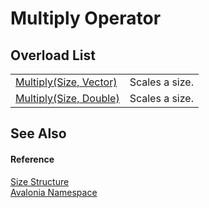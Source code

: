 # Multiply Operator


## Overload List
<table>
<tr>
<td><a href="M_Avalonia_Size_op_Multiply">Multiply(Size, Vector)</a></td>
<td>Scales a size.</td>
</tr>
<tr>
<td><a href="M_Avalonia_Size_op_Multiply_1">Multiply(Size, Double)</a></td>
<td>Scales a size.</td>
</tr>
</table>

## See Also


#### Reference
<a href="T_Avalonia_Size">Size Structure</a>  
<a href="N_Avalonia">Avalonia Namespace</a>  

